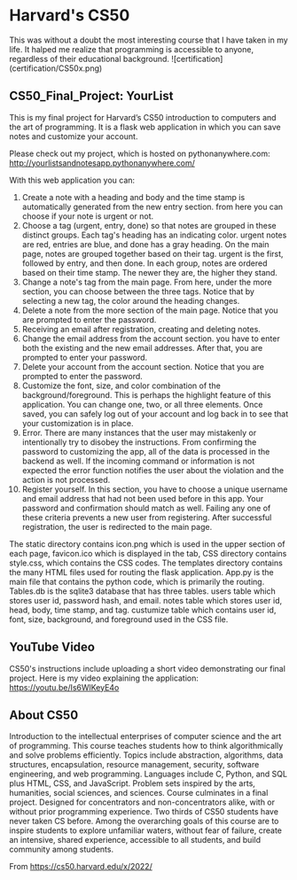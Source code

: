 # Harvard's CS50
This was without a doubt the most interesting course that I have taken in my life. It halped me realize that programming is accessible to anyone, regardless of their educational background.
![certification] (certification/CS50x.png)

## CS50_Final_Project: YourList

This is my final project for Harvard’s CS50 introduction to computers and the art of programming. 
It is a flask web application in which you can save notes and customize your account.


Please check out my project, which is hosted on pythonanywhere.com: http://yourlistsandnotesapp.pythonanywhere.com/


With this web application you can:

1. Create a note with a heading and body and the time stamp is automatically generated from the new entry section. 
from here you can choose if your note is urgent or not. 
2. Choose a tag (urgent, entry, done) so that notes are grouped in these distinct groups. Each tag's heading has an indicating color. urgent notes are red, entries are blue, and done has a gray heading. On the main page, notes are grouped together based on their tag. urgent is the first, followed by entry, and then done. In each group, notes are ordered based on their time stamp. The newer they are, the higher they stand. 
3. Change a note's tag from the main page. From here, under the more section, you can choose between the three tags. Notice that by selecting a new tag, the color around the heading changes.
4. Delete a note from the more section of the main page. Notice that you are prompted to enter the password.
5. Receiving an email after registration, creating and deleting notes. 
6. Change the email address from the account section. you have to enter both the existing and the new email addresses. After that, you are prompted to enter your password.
7. Delete your account from the account section. Notice that you are prompted to enter the password.
8. Customize the font, size, and color combination of the background/foreground. This is perhaps the highlight feature of this application. You can change one, two, or all three elements. Once saved, you can safely log out of your account and log back in to see that your customization is in place. 
9. Error. There are many instances that the user may mistakenly or intentionally try to disobey the instructions. From confirming the password to customizing the app, all of the data is processed in the backend as well. If the incoming command or information is not expected the error function notifies the user about the violation and the action is not processed.
10. Register yourself. In this section, you have to choose a unique username and email address that had not been used before in this app. Your password and confirmation should match as well. Failing any one of these criteria prevents a new user from registering. After successful registration, the user is redirected to the main page.


The static directory contains icon.png which is used in the upper section of each page, favicon.ico which is displayed in the tab, CSS directory contains style.css, which contains the CSS codes. 
The templates directory contains the many HTML files used for routing the flask application.
App.py is the main file that contains the python code, which is primarily the routing.
Tables.db is the sqlite3 database that has three tables. users table which stores user id, password hash, and email. notes table which stores user id, head, body, time stamp, and tag. custumize table which contains user id, font, size, background, and foreground used in the CSS file.


## YouTube Video

CS50's instructions include uploading a short video demonstrating our final project.
Here is my video explaining the application: https://youtu.be/Is6WlKeyE4o


## About CS50

Introduction to the intellectual enterprises of computer science and the art of programming. This course teaches students how to think algorithmically and solve problems efficiently. Topics include abstraction, algorithms, data structures, encapsulation, resource management, security, software engineering, and web programming. Languages include C, Python, and SQL plus HTML, CSS, and JavaScript. Problem sets inspired by the arts, humanities, social sciences, and sciences. Course culminates in a final project. Designed for concentrators and non-concentrators alike, with or without prior programming experience. Two thirds of CS50 students have never taken CS before. Among the overarching goals of this course are to inspire students to explore unfamiliar waters, without fear of failure, create an intensive, shared experience, accessible to all students, and build community among students.

From https://cs50.harvard.edu/x/2022/